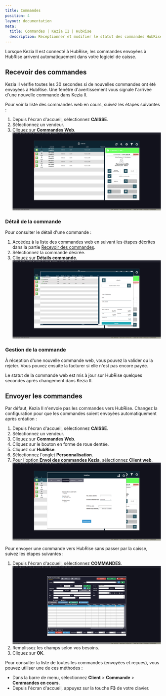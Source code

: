 ```yaml
---
title: Commandes
position: 4
layout: documentation
meta:
  title: Commandes | Kezia II | HubRise
  description: Réceptionner et modifier le statut des commandes HubRise reçues dans Kezia II. Connectez vos apps et synchronisez vos données.
---
```


Lorsque Kezia II est connecté à HubRise, les commandes envoyées à HubRise arrivent automatiquement dans votre logiciel de caisse.

## Recevoir des commandes

Kezia II vérifie toutes les 30 secondes si de nouvelles commandes ont été envoyées à HubRise. Une fenêtre d'avertissement vous signale l'arrivée d'une nouvelle commande dans Kezia II.

Pour voir la liste des commandes web en cours, suivez les étapes suivantes :

1. Depuis l'écran d'accueil, sélectionnez **CAISSE**.
1. Sélectionnez un vendeur.
1. Cliquez sur **Commandes Web**.
   ![Commandes - Liste des commandes](../images/009-fr-kezia-commandes-web.png)

### Détail de la commande

Pour consulter le détail d'une commande :

1. Accédez à la liste des commandes web en suivant les étapes décrites dans la partie [Recevoir des commandes](/apps/kezia/commandes#recevoir-des-commandes).
1. Sélectionnez la commande désirée.
1. Cliquez sur **Détails commande**.
   ![Commandes - Détails de la commande](../images/010-fr-kezia-details-commande.png)

### Gestion de la commande

À réception d'une nouvelle commande web, vous pouvez la valider ou la rejeter. Vous pouvez ensuite la facturer si elle n'est pas encore payée.

Le statut de la commande web est mis à jour sur HubRise quelques secondes après changement dans Kezia II.

## Envoyer les commandes

Par défaut, Kezia II n'envoie pas les commandes vers HubRise. Changez la configuration pour que les commandes soient envoyées automatiquement après création :

1. Depuis l'écran d'accueil, sélectionnez **CAISSE**.
1. Sélectionnez un vendeur.
1. Cliquez sur **Commandes Web**.
1. Cliquez sur le bouton en forme de roue dentée.
1. Cliquez sur **HubRise**.
1. Sélectionnez l'onglet **Personnalisation**.
1. Pour l'option **Envoi des commandes Kezia**, sélectionnez **Client web**.
   ![Commandes - Envoi des commandes](../images/011-fr-kezia-envoi-commandes.png)

Pour envoyer une commande vers HubRise sans passer par la caisse, suivez les étapes suivantes :

1. Depuis l'écran d'accueil, sélectionnez **COMMANDES**.
   ![Commandes - Nouvelle commande](../images/012-fr-kezia-nouvelle-commande.png)
1. Remplissez les champs selon vos besoins.
1. Cliquez sur **OK**.

Pour consulter la liste de toutes les commandes (envoyées et reçues), vous pouvez utiliser une de ces méthodes :

- Dans la barre de menu, sélectionnez **Client** > **Commande** > **Commandes en cours**.
- Depuis l'écran d'accueil, appuyez sur la touche **F3** de votre clavier.
